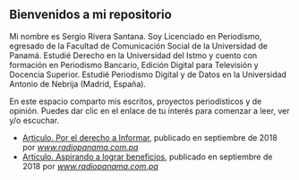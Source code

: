 ## Bienvenidos a mi repositorio

Mi nombre es Sergio Rivera Santana. Soy Licenciado en Periodismo, egresado de la Facultad de Comunicación Social de la Universidad de Panamá. Estudié Derecho en la Universidad del Istmo y cuento con formación en Periodismo Bancario, Edición Digital para Televisión y Docencia Superior. Estudié Periodismo Digital y de Datos en la Universidad Antonio de Nebrija (Madrid, España).

En este espacio comparto mis escritos, proyectos periodísticos y de opinión. Puedes dar clic en el enlace de tu interés para comenzar a leer, ver y/o escuchar.

+ [Articulo. Por el derecho a Informar](articulo1.md), publicado en septiembre de 2018 por _www.radiopanama.com.pa_
+ [Articulo. Aspirando a lograr beneficios](articulo2.md), publicado en septiembre de 2018 por _www.radiopanama.com.pa_
